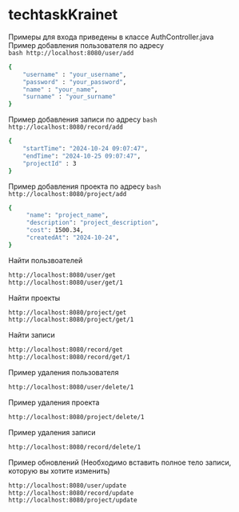 ﻿# techtaskKrainet
Примеры для входа приведены в классе AuthController.java<br>
Пример добавления пользователя по адресу <br>
```bash http://localhost:8080/user/add```
<br>

```bash
{
    "username" : "your_username",
    "password" : "your_password",
    "name" : "your_name",
    "surname" : "your_surname"
}
```
Пример добавления записи по адресу ```bash http://localhost:8080/record/add``` <br>
```bash
{
    "startTime": "2024-10-24 09:07:47",
    "endTime": "2024-10-25 09:07:47",
    "projectId" : 3 
}
```
Пример добавления проекта по адресу ```bash http://localhost:8080/project/add``` <br>
```bash
{
     "name": "project_name",
     "description": "project_description",
     "cost": 1500.34,
     "createdAt": "2024-10-24",
}
```
Найти пользвоателей<br>
```bash
http://localhost:8080/user/get
http://localhost:8080/user/get/1
```
Найти проекты<br>
```bash
http://localhost:8080/project/get
http://localhost:8080/project/get/1
```
Найти записи <br>
```bash
http://localhost:8080/record/get
http://localhost:8080/record/get/1
```
Пример удаления пользователя <br>
```bash
http://localhost:8080/user/delete/1
```
Пример удаления проекта <br>
```bash
http://localhost:8080/project/delete/1
```
Пример удаления записи <br>
```bash
http://localhost:8080/record/delete/1
```
Пример обновлений (Необходимо вставить полное тело записи, которую вы хотите изменить) <br>
```bash
http://localhost:8080/user/update
http://localhost:8080/record/update
http://localhost:8080/project/update
```
